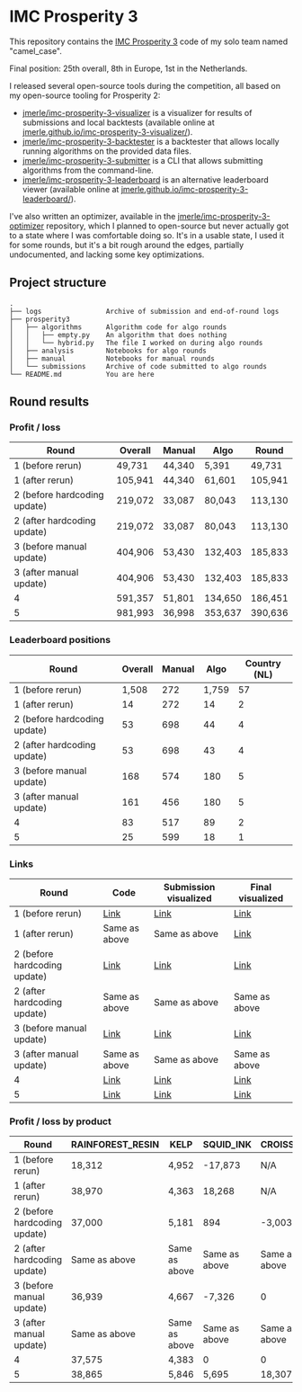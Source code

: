 # IMC Prosperity 3

This repository contains the [IMC Prosperity 3](https://prosperity.imc.com/) code of my solo team named "camel_case".

Final position: 25th overall, 8th in Europe, 1st in the Netherlands.

I released several open-source tools during the competition, all based on my open-source tooling for Prosperity 2:
- [jmerle/imc-prosperity-3-visualizer](https://github.com/jmerle/imc-prosperity-3-visualizer) is a visualizer for results of submissions and local backtests (available online at [jmerle.github.io/imc-prosperity-3-visualizer/](https://jmerle.github.io/imc-prosperity-3-visualizer/)).
- [jmerle/imc-prosperity-3-backtester](https://github.com/jmerle/imc-prosperity-3-backtester) is a backtester that allows locally running algorithms on the provided data files.
- [jmerle/imc-prosperity-3-submitter](https://github.com/jmerle/imc-prosperity-3-submitter) is a CLI that allows submitting algorithms from the command-line.
- [jmerle/imc-prosperity-3-leaderboard](https://github.com/jmerle/imc-prosperity-3-leaderboard) is an alternative leaderboard viewer (available online at [jmerle.github.io/imc-prosperity-3-leaderboard/](https://jmerle.github.io/imc-prosperity-3-leaderboard/)).

I've also written an optimizer, available in the [jmerle/imc-prosperity-3-optimizer](https://github.com/jmerle/imc-prosperity-3-optimizer) repository, which I planned to open-source but never actually got to a state where I was comfortable doing so. It's in a usable state, I used it for some rounds, but it's a bit rough around the edges, partially undocumented, and lacking some key optimizations.

## Project structure

```
.
├── logs                Archive of submission and end-of-round logs
├── prosperity3
│   ├── algorithms      Algorithm code for algo rounds
│   │   ├── empty.py    An algorithm that does nothing
│   │   └── hybrid.py   The file I worked on during algo rounds
│   ├── analysis        Notebooks for algo rounds
│   ├── manual          Notebooks for manual rounds
│   └── submissions     Archive of code submitted to algo rounds
└── README.md           You are here
```

## Round results

### Profit / loss

| Round | Overall | Manual | Algo | Round |
|-|-|-|-|-|
| 1 (before rerun) | 49,731 | 44,340 | 5,391 | 49,731 |
| 1 (after rerun) | 105,941 | 44,340 | 61,601 | 105,941 |
| 2 (before hardcoding update) | 219,072 | 33,087 | 80,043 | 113,130 |
| 2 (after hardcoding update) | 219,072 | 33,087 | 80,043 | 113,130 |
| 3 (before manual update) | 404,906 | 53,430 | 132,403 | 185,833 |
| 3 (after manual update) | 404,906 | 53,430 | 132,403 | 185,833 |
| 4 | 591,357 | 51,801 | 134,650 | 186,451 |
| 5 | 981,993 | 36,998 | 353,637 | 390,636 |

### Leaderboard positions

| Round | Overall | Manual | Algo | Country (NL) |
|-|-|-|-|-|
| 1 (before rerun) | 1,508 | 272 | 1,759 | 57 |
| 1 (after rerun) | 14 | 272 | 14 | 2 |
| 2 (before hardcoding update) | 53 | 698 | 44 | 4 |
| 2 (after hardcoding update) | 53 | 698 | 43 | 4 |
| 3 (before manual update) | 168 | 574 | 180 | 5 |
| 3 (after manual update) | 161 | 456 | 180 | 5 |
| 4 | 83 | 517 | 89 | 2 |
| 5 | 25 | 599 | 18 | 1 |

### Links

| Round | Code | Submission visualized | Final visualized |
|-|-|-|-|
| 1 (before rerun) | [Link](https://github.com/jmerle/imc-prosperity-3/blob/master/prosperity3/submissions/round1.py) | [Link](https://jmerle.github.io/imc-prosperity-3-visualizer/?open=https://raw.githubusercontent.com/jmerle/imc-prosperity-3/master/logs/round1-submission.log) | [Link](https://jmerle.github.io/imc-prosperity-3-visualizer/?open=https://raw.githubusercontent.com/jmerle/imc-prosperity-3/master/logs/round1-final-before-rerun.log) |
| 1 (after rerun) | Same as above | Same as above | [Link](https://jmerle.github.io/imc-prosperity-3-visualizer/?open=https://raw.githubusercontent.com/jmerle/imc-prosperity-3/master/logs/round1-final-after-rerun.log) |
| 2 (before hardcoding update) | [Link](https://github.com/jmerle/imc-prosperity-3/blob/master/prosperity3/submissions/round2.py) | [Link](https://jmerle.github.io/imc-prosperity-3-visualizer/?open=https://raw.githubusercontent.com/jmerle/imc-prosperity-3/master/logs/round2-submission.log) | [Link](https://jmerle.github.io/imc-prosperity-3-visualizer/?open=https://raw.githubusercontent.com/jmerle/imc-prosperity-3/master/logs/round2-final-before-rerun.log) |
| 2 (after hardcoding update) | Same as above | Same as above | Same as above |
| 3 (before manual update) | [Link](https://github.com/jmerle/imc-prosperity-3/blob/master/prosperity3/submissions/round3.py) | [Link](https://jmerle.github.io/imc-prosperity-3-visualizer/?open=https://raw.githubusercontent.com/jmerle/imc-prosperity-3/master/logs/round3-submission.log) | [Link](https://jmerle.github.io/imc-prosperity-3-visualizer/?open=https://raw.githubusercontent.com/jmerle/imc-prosperity-3/master/logs/round3-final.log) |
| 3 (after manual update) | Same as above | Same as above | Same as above |
| 4 | [Link](https://github.com/jmerle/imc-prosperity-3/blob/master/prosperity3/submissions/round4.py) | [Link](https://jmerle.github.io/imc-prosperity-3-visualizer/?open=https://raw.githubusercontent.com/jmerle/imc-prosperity-3/master/logs/round4-submission.log) | [Link](https://jmerle.github.io/imc-prosperity-3-visualizer/?open=https://raw.githubusercontent.com/jmerle/imc-prosperity-3/master/logs/round4-final.log) |
| 5 | [Link](https://github.com/jmerle/imc-prosperity-3/blob/master/prosperity3/submissions/round5.py) | [Link](https://jmerle.github.io/imc-prosperity-3-visualizer/?open=https://raw.githubusercontent.com/jmerle/imc-prosperity-3/master/logs/round5-submission.log) | [Link](https://jmerle.github.io/imc-prosperity-3-visualizer/?open=https://raw.githubusercontent.com/jmerle/imc-prosperity-3/master/logs/round5-final.log) |

### Profit / loss by product

| Round | RAINFOREST_RESIN | KELP | SQUID_INK | CROISSANTS | JAMS | DJEMBES | PICNIC_BASKET1 | PICNIC_BASKET2 | VOLCANIC_ROCK | VOLCANIC_ROCK_VOUCHER_9500 | VOLCANIC_ROCK_VOUCHER_9750 | VOLCANIC_ROCK_VOUCHER_10000 | VOLCANIC_ROCK_VOUCHER_10250 | VOLCANIC_ROCK_VOUCHER_10500 | MAGNIFICENT_MACARONS |
|-|-|-|-|-|-|-|-|-|-|-|-|-|-|-|-|
| 1 (before rerun) | 18,312 | 4,952 | -17,873 | N/A | N/A | N/A | N/A | N/A | N/A | N/A | N/A | N/A | N/A | N/A | N/A |
| 1 (after rerun) | 38,970 | 4,363 | 18,268 | N/A | N/A | N/A | N/A | N/A | N/A | N/A | N/A | N/A | N/A | N/A | N/A |
| 2 (before hardcoding update) | 37,000 | 5,181 | 894 | -3,003 | 10,581 | -4,045 | 39,940 | -6,504 | N/A | N/A | N/A | N/A | N/A | N/A | N/A |
| 2 (after hardcoding update) | Same as above | Same as above | Same as above | Same as above | Same as above | Same as above | Same as above | Same as above | N/A | N/A | N/A | N/A | N/A | N/A | N/A |
| 3 (before manual update) | 36,939 | 4,667 | -7,326 | 0 | -34,429 | 0 | 13,912 | -5,964 | 105,806 | 24,176 | 14,334 | -11,632 | -6,595 | -1,485 | N/A |
| 3 (after manual update) | Same as above | Same as above | Same as above | Same as above | Same as above | Same as above | Same as above | Same as above | Same as above | Same as above | Same as above | Same as above | Same as above | Same as above | N/A |
| 4 | 37,575 | 4,383 | 0 | 0 | 0 | 0 | 14,790 | 0 | 48,195 | 26,414 | 27,482 | -18,349 | -5,840 | 0 | 0 |
| 5 | 38,865 | 5,846 | 5,695 | 18,307 | 0 | 0 | 6,010 | 0 | 109,744 | 29,976 | 30,601 | 28,517 | 5,727 | -2,677 | 77,028 |
